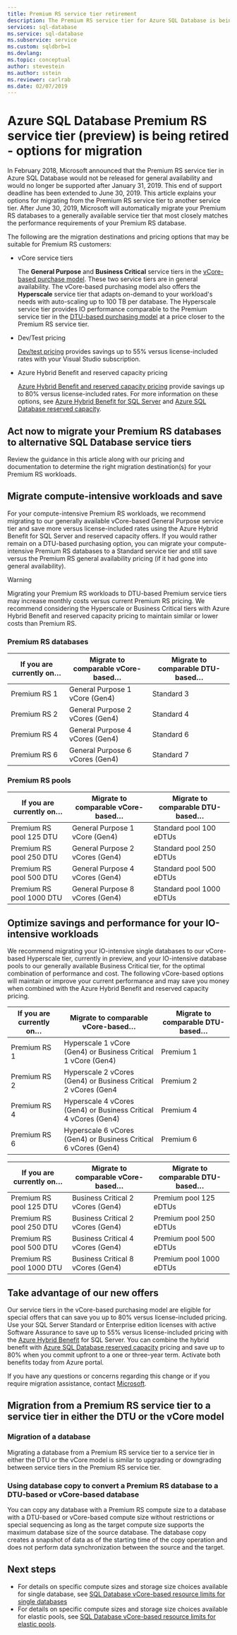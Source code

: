 ```yaml
---
title: Premium RS service tier retirement
description: The Premium RS service tier for Azure SQL Database is being retired and support for it is ending - see migration options.  
services: sql-database
ms.service: sql-database
ms.subservice: service
ms.custom: sqldbrb=1
ms.devlang: 
ms.topic: conceptual
author: stevestein
ms.author: sstein
ms.reviewer: carlrab
ms.date: 02/07/2019
---
```

# Azure SQL Database Premium RS service tier (preview) is being retired - options for migration

In February 2018, Microsoft announced that the Premium RS service tier in Azure SQL Database would not be released for general availability and would no longer be supported after January 31, 2019. This end of support deadline has been extended to June 30, 2019. This article explains your options for migrating from the Premium RS service tier to another service tier. After June 30, 2019, Microsoft will automatically migrate your Premium RS databases to a generally available service tier that most closely matches the performance requirements of your Premium RS database.

The following are the migration destinations and pricing options that may be suitable for Premium RS customers:

- vCore service tiers

  The **General Purpose** and **Business Critical** service tiers in the [vCore-based purchase model](../azure-sql/database/service-tiers-vcore.md). These two service tiers are in general availability. The vCore-based purchasing model also offers the **Hyperscale** service tier that adapts on-demand to your workload's needs with auto-scaling up to 100 TB per database. The Hyperscale service tier provides IO performance comparable to the Premium service tier in the [DTU-based purchasing model](../azure-sql/database/service-tiers-dtu.md) at a price closer to the Premium RS service tier.
- Dev/Test pricing

  [Dev/test pricing](https://azure.microsoft.com/pricing/dev-test/) provides savings up to 55% versus license-included rates with your Visual Studio subscription.
- Azure Hybrid Benefit and reserved capacity pricing

  [Azure Hybrid Benefit and reserved capacity pricing](https://azure.microsoft.com/pricing/details/sql-database/) provide savings up to 80% versus license-included rates. For more information on these options, see [Azure Hybrid Benefit for SQL Server](https://azure.microsoft.com/pricing/hybrid-benefit/) and [Azure SQL Database reserved capacity](../azure-sql/database/reserved-capacity-overview.md).

## Act now to migrate your Premium RS databases to alternative SQL Database service tiers

Review the guidance in this article along with our pricing and documentation to determine the right migration destination(s) for your Premium RS workloads.

## Migrate compute-intensive workloads and save

For your compute-intensive Premium RS workloads, we recommend migrating to our generally available vCore-based General Purpose service tier and save more versus license-included rates using the Azure Hybrid Benefit for SQL Server and reserved capacity offers. If you would rather remain on a DTU-based purchasing option, you can migrate your compute-intensive Premium RS databases to a Standard service tier and still save versus the Premium RS general availability pricing (if it had gone into general availability).

> [!WARNING]
> Migrating your Premium RS workloads to DTU-based Premium service tiers may increase monthly costs versus current Premium RS pricing. We recommend considering the Hyperscale or Business Critical tiers with Azure Hybrid Benefit and reserved capacity pricing to maintain similar or lower costs than Premium RS.

### Premium RS databases

|**If you are currently on…**|**Migrate to comparable vCore-based…**|**Migrate to comparable DTU-based…**|
|---|---|---|
|Premium RS 1|General Purpose 1 vCore (Gen4)|Standard 3|
|Premium RS 2|General Purpose 2 vCores (Gen4)|Standard 4|
|Premium RS 4|General Purpose 4 vCores (Gen4)|Standard 6|
|Premium RS 6|General Purpose 6 vCores (Gen4)|Standard 7|

### Premium RS pools

|**If you are currently on…**|**Migrate to comparable vCore-based…**|**Migrate to comparable DTU-based…**|
|---|---|---|
|Premium RS pool 125 DTU|General Purpose 1 vCore (Gen4)|Standard pool 100 eDTUs|
|Premium RS pool 250 DTU|General Purpose 2 vCores (Gen4)|Standard pool 250 eDTUs|
|Premium RS pool 500 DTU|General Purpose 4 vCores (Gen4)|Standard pool 500 eDTUs|
|Premium RS pool 1000 DTU|General Purpose 8 vCores (Gen4)|Standard pool 1000 eDTUs|

## Optimize savings and performance for your IO-intensive workloads

We recommend migrating your IO-intensive single databases to our vCore-based Hyperscale tier, currently in preview, and your IO-intensive database pools to our generally available Business Critical tier, for the optimal combination of performance and cost.  The following vCore-based options will maintain or improve your current performance and may save you money when combined with the Azure Hybrid Benefit and reserved capacity pricing.

|**If you are currently on…**|**Migrate to comparable vCore-based…**|**Migrate to comparable DTU-based…**|
|---|---|---|
|Premium RS 1| Hyperscale 1 vCore (Gen4) or Business Critical 1 vCore (Gen4)|Premium 1|
|Premium RS 2| Hyperscale 2 vCores (Gen4) or Business Critical 2 vCores (Gen4|Premium 2|
|Premium RS 4| Hyperscale 4 vCores (Gen4) or Business Critical 4 vCores (Gen4)|Premium 4
|Premium RS 6| Hyperscale 6 vCores (Gen4) or Business Critical 6 vCores (Gen4)|Premium 6|

|**If you are currently on…**|**Migrate to comparable vCore-based…**|**Migrate to comparable DTU-based…**|
|---|---|---|
|Premium RS pool 125 DTU|Business Critical 2 vCores (Gen4)|Premium pool 125 eDTUs|
|Premium RS pool 250 DTU|Business Critical 2 vCores (Gen4)|Premium pool 250 eDTUs|
|Premium RS pool 500 DTU|Business Critical 4 vCores (Gen4)|Premium pool 500 eDTUs|
|Premium RS pool 1000 DTU|Business Critical 8 vCores (Gen4)|Premium pool 1000 eDTUs|

## Take advantage of our new offers

Our service tiers in the vCore-based purchasing model are eligible for special offers that can save you up to 80% versus license-included pricing. Use your SQL Server Standard or Enterprise edition licenses with active Software Assurance to save up to 55% versus license-included pricing with the [Azure Hybrid Benefit](https://azure.microsoft.com/pricing/hybrid-benefit/) for SQL Server. You can combine the hybrid benefit with [Azure SQL Database reserved capacity](../azure-sql/database/reserved-capacity-overview.md) pricing and save up to 80% when you commit upfront to a one or three-year term.  Activate both benefits today from Azure portal.

If you have any questions or concerns regarding this change or if you require migration assistance, contact [Microsoft](https://portal.azure.com/#blade/Microsoft_Azure_Support/HelpAndSupportBlade/overview).

## Migration from a Premium RS service tier to a service tier in either the DTU or the vCore model

### Migration of a database

Migrating a database from a Premium RS service tier to a service tier in either the DTU or the vCore model is similar to upgrading or downgrading between service tiers in the Premium RS service tier.

### Using database copy to convert a Premium RS database to a DTU-based or vCore-based database

You can copy any database with a Premium RS compute size to a database with a DTU-based or vCore-based compute size without restrictions or special sequencing as long as the target compute size supports the maximum database size of the source database. The database copy creates a snapshot of data as of the starting time of the copy operation and does not perform data synchronization between the source and the target.

## Next steps

- For details on specific compute sizes and storage size choices available for single database, see [SQL Database vCore-based resource limits for single databases](../azure-sql/database/resource-limits-vcore-single-databases.md)
- For details on specific compute sizes and storage size choices available for elastic pools, see [SQL Database vCore-based resource limits for elastic pools](../azure-sql/database/resource-limits-vcore-elastic-pools.md).
